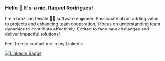 ### Hello 👋 It's-a me, Raquel Rodrigues!
I'm a brazilian female :sassy_woman: software engineer. Passionate about adding value to projects and enhancing team cooperation, I focus on understanding team dynamics to contribute effectively. Excited to face new challenges and deliver impactful solutions!


Feel free to contact me in my LinkedIn

[![Linkedin Badge](https://img.shields.io/badge/LinkedIn-0077B5?style=for-the-badge&logo=linkedin&logoColor=white&link=https://www.linkedin.com/in/raquel-f-rodrigues/)](https://www.linkedin.com/in/raquel-f-rodrigues/)
